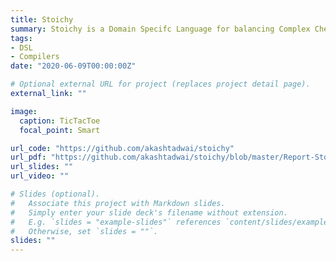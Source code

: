 ```yaml
---
title: Stoichy
summary: Stoichy is a Domain Specifc Language for balancing Complex Chemical Equations. Written Lexer, Parser, Semantic Analyser from scratch in Ocaml and Python.
tags:
- DSL
- Compilers
date: "2020-06-09T00:00:00Z"

# Optional external URL for project (replaces project detail page).
external_link: ""

image:
  caption: TicTacToe      
  focal_point: Smart

url_code: "https://github.com/akashtadwai/stoichy"
url_pdf: "https://github.com/akashtadwai/stoichy/blob/master/Report-Stoichy/Report_Stoichy.pdf"
url_slides: ""
url_video: ""

# Slides (optional).
#   Associate this project with Markdown slides.
#   Simply enter your slide deck's filename without extension.
#   E.g. `slides = "example-slides"` references `content/slides/example-slides.md`.
#   Otherwise, set `slides = ""`.
slides: ""
---
```

